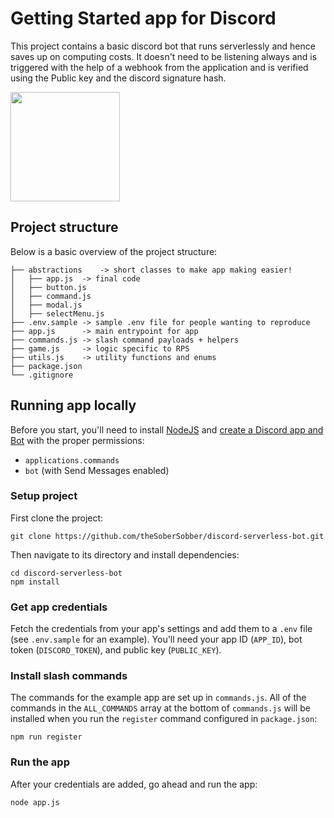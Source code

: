 # Getting Started app for Discord

This project contains a basic discord bot that runs serverlessly and hence saves up on computing costs.
It doesn't need to be listening always and is triggered with the help of a webhook from the application and is verified using the Public key and the discord signature hash.

[<img src="https://cdn.gomix.com/2bdfb3f8-05ef-4035-a06e-2043962a3a13%2Fremix-button.svg" width="175px" />](https://glitch.com/edit/#!/import/github/theSoberSobber/discord-serverless-bot)

## Project structure
Below is a basic overview of the project structure:

```
├── abstractions    -> short classes to make app making easier!
│   ├── app.js  -> final code
│   ├── button.js
│   ├── command.js
│   ├── modal.js
│   ├── selectMenu.js
├── .env.sample -> sample .env file for people wanting to reproduce
├── app.js      -> main entrypoint for app
├── commands.js -> slash command payloads + helpers
├── game.js     -> logic specific to RPS
├── utils.js    -> utility functions and enums
├── package.json
└── .gitignore
```

## Running app locally

Before you start, you'll need to install [NodeJS](https://nodejs.org/en/download/) and [create a Discord app and Bot](https://discord.com/developers/applications) with the proper permissions:
- `applications.commands`
- `bot` (with Send Messages enabled)

### Setup project

First clone the project:
```
git clone https://github.com/theSoberSobber/discord-serverless-bot.git
```

Then navigate to its directory and install dependencies:
```
cd discord-serverless-bot
npm install
```
### Get app credentials

Fetch the credentials from your app's settings and add them to a `.env` file (see `.env.sample` for an example). You'll need your app ID (`APP_ID`), bot token (`DISCORD_TOKEN`), and public key (`PUBLIC_KEY`).

### Install slash commands

The commands for the example app are set up in `commands.js`. All of the commands in the `ALL_COMMANDS` array at the bottom of `commands.js` will be installed when you run the `register` command configured in `package.json`:

```
npm run register
```

### Run the app

After your credentials are added, go ahead and run the app:

```
node app.js
```